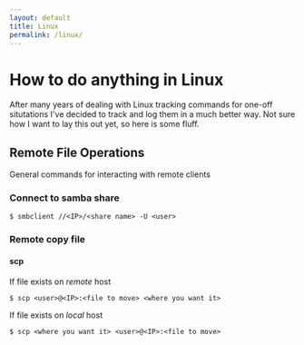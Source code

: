 ```yaml
---
layout: default
title: Linux
permalink: /linux/
---
```


# How to do anything in Linux
After many years of dealing with Linux tracking commands for one-off situtations I've decided to track and log them in a much better way. Not sure how I want to lay this out yet, so here is some fluff.

## Remote File Operations
General commands for interacting with remote clients
### Connect to samba share
`$ smbclient //<IP>/<share name> -U <user>`

### Remote copy file 
#### scp

If file exists on *remote* host

`$ scp <user>@<IP>:<file to move> <where you want it>`

If file exists on *local* host

`$ scp <where you want it> <user>@<IP>:<file to move>`